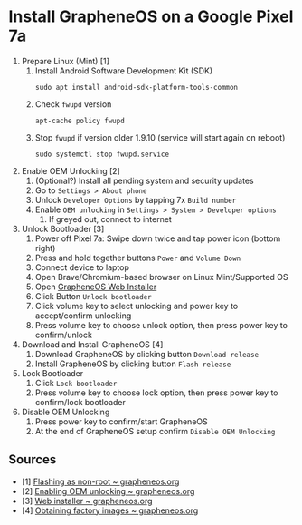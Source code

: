 # Install GrapheneOS on a Google Pixel 7a

1. Prepare Linux (Mint) [1]
    1. Install Android Software Development Kit (SDK)
        ```
        sudo apt install android-sdk-platform-tools-common
        ```
    2. Check `fwupd` version
        ```
        apt-cache policy fwupd
        ```
    3. Stop `fwupd` if version older 1.9.10 (service will start again on reboot)
        ```
        sudo systemctl stop fwupd.service
        ```
2. Enable OEM Unlocking [2]
    1. (Optional?) Install all pending system and security updates
    2. Go to `Settings > About phone`
    3. Unlock `Developer Options` by tapping 7x `Build number`
    4. Enable `OEM unlocking` in `Settings > System > Developer options`
       1. If greyed out, connect to internet
3. Unlock Bootloader [3]
    1. Power off Pixel 7a: Swipe down twice and tap power icon (bottom right)
    2. Press and hold together buttons `Power` and `Volume Down`
    3. Connect device to laptop
    4. Open Brave/Chromium-based browser on Linux Mint/Supported OS
    5. Open [GrapheneOS Web Installer](https://grapheneos.org/install/web#unlocking-the-bootloader)
    6. Click Button `Unlock bootloader`
    7. Click volume key to select unlocking and power key to accept/confirm unlocking
    8. Press volume key to choose unlock option, then press power key to confirm/unlock
4. Download and Install GrapheneOS [4]
    1. Download GrapheneOS by clicking button `Download release`
    2. Install GrapheneOS by clicking button `Flash release`
5. Lock Bootloader
    1. Click `Lock bootloader`
    2. Press volume key to choose lock option, then press power key to confirm/lock bootloader
6. Disable OEM Unlocking
    1. Press power key to confirm/start GrapheneOS
    2. At the end of GrapheneOS setup confirm `Disable OEM Unlocking`

## Sources

- [1] [Flashing as non-root ~ grapheneos.org](https://grapheneos.org/install/web#flashing-as-non-root)
- [2] [Enabling OEM unlocking ~ grapheneos.org](https://grapheneos.org/install/web#enabling-oem-unlocking)
- [3] [Web installer ~ grapheneos.org](https://grapheneos.org/install/web#web-install)
- [4] [Obtaining factory images ~ grapheneos.org](https://grapheneos.org/install/web#obtaining-factory-images)
